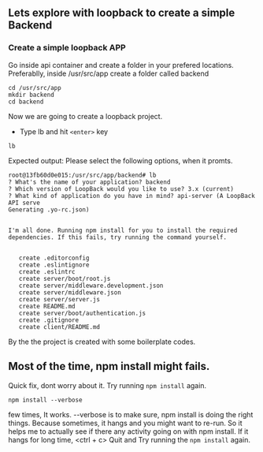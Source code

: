 ## Lets explore with loopback to create a simple Backend

### Create a simple loopback APP
Go inside api container and create a folder in your prefered locations.
Preferablly, inside /usr/src/app create a folder called backend

```
cd /usr/src/app
mkdir backend
cd backend
```

Now we are going to create a loopback project.
- Type lb and hit `<enter>` key
```
lb 
```

Expected output: Please select the following options, when it promts.
```
root@13fb60d0e015:/usr/src/app/backend# lb
? What's the name of your application? backend
? Which version of LoopBack would you like to use? 3.x (current)
? What kind of application do you have in mind? api-server (A LoopBack API serve
Generating .yo-rc.json)


I'm all done. Running npm install for you to install the required dependencies. If this fails, try running the command yourself.


   create .editorconfig
   create .eslintignore
   create .eslintrc
   create server/boot/root.js
   create server/middleware.development.json
   create server/middleware.json
   create server/server.js
   create README.md
   create server/boot/authentication.js
   create .gitignore
   create client/README.md
```

By the the project is created with some boilerplate codes.

## Most of the time, npm install might fails.
Quick fix, dont worry about it. Try running `npm install` again.
```
npm install --verbose
```
few times, It works.
--verbose is to make sure, npm install is doing the right things. Because sometimes, it hangs and you might want to re-run.
So it helps me to actually see if there any activity going on with npm install. 
If it hangs for long time, <ctrl + c> Quit and Try running the `npm install` again.

